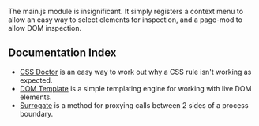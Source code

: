
The main.js module is insignificant. It simply registers a context menu to
allow an easy way to select elements for inspection, and a page-mod to allow
DOM inspection.

Documentation Index
-------------------

- [CSS Doctor](doctor/index.md) is an easy way to work out why a CSS rule isn't
  working as expected.
- [DOM Template](domtemplate.md) is a simple templating engine for working with
  live DOM elements.
- [Surrogate](surrogate.md) is a method for proxying calls between 2 sides of
  a process boundary.
